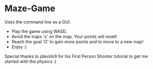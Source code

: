 # Maze-Game
Uses the command line as a GUI.

* Play the game using WASD.
* Avoid the traps 'x' on the map. Your points will reset!
* Reach the goal 'G' to gain more points and to move to a new map!
* Enjoy :)

Special thanks to jdavidx9 for his First Person Shooter tutorial to get me started with the physics :)
